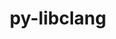 ---
title: "py-libclang"
layout: cache
categories: [package, develop]
meta: {"compilers": ["none"], "num_specs": 60, "num_specs_by_stack": {"e4s": 11, "ml-linux-aarch64-cpu": 10, "ml-linux-aarch64-cuda": 10, "ml-linux-x86_64-cpu": 10, "ml-linux-x86_64-cuda": 10, "ml-linux-x86_64-rocm": 9, "root": 60}, "oss": ["ubuntu22.04", "ubuntu24.04"], "platforms": ["linux"], "stacks": ["e4s", "ml-linux-aarch64-cpu", "ml-linux-aarch64-cuda", "ml-linux-x86_64-cpu", "ml-linux-x86_64-cuda", "ml-linux-x86_64-rocm", "root"], "targets": ["aarch64", "x86_64_v3"], "versions": ["16.0.0"]}
spec_details: [{"compiler": "none", "hash": "2exprl7wfn6jo4ozrpbf7uawe7ot4ltg", "os": "ubuntu22.04", "platform": "linux", "size": "-", "stacks": ["e4s", "root"], "target": "x86_64_v3", "variants": ["build_system=python_pip"], "versions": ["16.0.0"]}, {"compiler": "none", "hash": "2kzwpyoj4izrfm4uabsopjpt7csd5wjp", "os": "ubuntu22.04", "platform": "linux", "size": "-", "stacks": ["e4s", "root"], "target": "x86_64_v3", "variants": ["build_system=python_pip"], "versions": ["16.0.0"]}, {"compiler": "none", "hash": "2mhxqxx6fr7abs6bsrm7fxhgxxqs2av7", "os": "ubuntu22.04", "platform": "linux", "size": "-", "stacks": ["e4s", "root"], "target": "x86_64_v3", "variants": ["build_system=python_pip"], "versions": ["16.0.0"]}, {"compiler": "none", "hash": "35c4dnhse7zidj5aunnuizsis6h2ckzg", "os": "ubuntu24.04", "platform": "linux", "size": "-", "stacks": ["ml-linux-x86_64-cpu", "root"], "target": "x86_64_v3", "variants": ["build_system=python_pip"], "versions": ["16.0.0"]}, {"compiler": "none", "hash": "3nusbsooi27y3pjyo4fkibkmzycwj36h", "os": "ubuntu24.04", "platform": "linux", "size": "-", "stacks": ["ml-linux-x86_64-cuda", "root"], "target": "x86_64_v3", "variants": ["build_system=python_pip"], "versions": ["16.0.0"]}, {"compiler": "none", "hash": "3sy37336q5okltv2qfoh56ocwqqakhbp", "os": "ubuntu24.04", "platform": "linux", "size": "-", "stacks": ["ml-linux-x86_64-cuda", "root"], "target": "x86_64_v3", "variants": ["build_system=python_pip"], "versions": ["16.0.0"]}, {"compiler": "none", "hash": "4554dkfnidcqmijp53ydhmh6moujk6tf", "os": "ubuntu24.04", "platform": "linux", "size": "-", "stacks": ["ml-linux-aarch64-cuda", "root"], "target": "aarch64", "variants": ["build_system=python_pip"], "versions": ["16.0.0"]}, {"compiler": "none", "hash": "4au2g26wopqxtexvvin5yojmy74wwpsr", "os": "ubuntu24.04", "platform": "linux", "size": "-", "stacks": ["ml-linux-x86_64-cuda", "root"], "target": "x86_64_v3", "variants": ["build_system=python_pip"], "versions": ["16.0.0"]}, {"compiler": "none", "hash": "4sh76facai76zvlef4wslghy4g7ad57i", "os": "ubuntu24.04", "platform": "linux", "size": "-", "stacks": ["ml-linux-x86_64-cuda", "root"], "target": "x86_64_v3", "variants": ["build_system=python_pip"], "versions": ["16.0.0"]}, {"compiler": "none", "hash": "5sh4u3334yyd3g2wr7dg2qe3mw7m2xkv", "os": "ubuntu24.04", "platform": "linux", "size": "-", "stacks": ["ml-linux-aarch64-cuda", "root"], "target": "aarch64", "variants": ["build_system=python_pip"], "versions": ["16.0.0"]}, {"compiler": "none", "hash": "6pxifocz3fb7n7khl2gapkr2f2nvsumt", "os": "ubuntu24.04", "platform": "linux", "size": "-", "stacks": ["ml-linux-x86_64-rocm", "root"], "target": "x86_64_v3", "variants": ["build_system=python_pip"], "versions": ["16.0.0"]}, {"compiler": "none", "hash": "7fhewh74dcx4kgi4u4sjxvr2mmlkyi5w", "os": "ubuntu24.04", "platform": "linux", "size": "-", "stacks": ["ml-linux-aarch64-cuda", "root"], "target": "aarch64", "variants": ["build_system=python_pip"], "versions": ["16.0.0"]}, {"compiler": "none", "hash": "7lphedmihixfkec5xzbjolr7hceyvtem", "os": "ubuntu24.04", "platform": "linux", "size": "-", "stacks": ["ml-linux-aarch64-cpu", "root"], "target": "aarch64", "variants": ["build_system=python_pip"], "versions": ["16.0.0"]}, {"compiler": "none", "hash": "7rkd64rllmvitsg7rd5alq27thrwk7cq", "os": "ubuntu24.04", "platform": "linux", "size": "-", "stacks": ["ml-linux-x86_64-cpu", "root"], "target": "x86_64_v3", "variants": ["build_system=python_pip"], "versions": ["16.0.0"]}, {"compiler": "none", "hash": "acffapsvs7z2bai6qr76mgcidsv57vhk", "os": "ubuntu24.04", "platform": "linux", "size": "-", "stacks": ["ml-linux-x86_64-rocm", "root"], "target": "x86_64_v3", "variants": ["build_system=python_pip"], "versions": ["16.0.0"]}, {"compiler": "none", "hash": "azobe2ftpp5gvrr6lp36qhdxwoezwdx6", "os": "ubuntu24.04", "platform": "linux", "size": "-", "stacks": ["ml-linux-aarch64-cuda", "root"], "target": "aarch64", "variants": ["build_system=python_pip"], "versions": ["16.0.0"]}, {"compiler": "none", "hash": "bygnvktkjxb5djxh3xd7c6t64qnd7dzq", "os": "ubuntu24.04", "platform": "linux", "size": "-", "stacks": ["ml-linux-x86_64-cpu", "root"], "target": "x86_64_v3", "variants": ["build_system=python_pip"], "versions": ["16.0.0"]}, {"compiler": "none", "hash": "cr2pfvglzzypqlqtf2dolbd2oiyjbzy7", "os": "ubuntu24.04", "platform": "linux", "size": "-", "stacks": ["ml-linux-x86_64-cpu", "root"], "target": "x86_64_v3", "variants": ["build_system=python_pip"], "versions": ["16.0.0"]}, {"compiler": "none", "hash": "cy3ujl4aljqh5y6ymk6jxpt5f47oldeq", "os": "ubuntu24.04", "platform": "linux", "size": "-", "stacks": ["ml-linux-aarch64-cuda", "root"], "target": "aarch64", "variants": ["build_system=python_pip"], "versions": ["16.0.0"]}, {"compiler": "none", "hash": "cyhvujfu6f5alytrmxpmf6lzosaoeizz", "os": "ubuntu22.04", "platform": "linux", "size": "-", "stacks": ["e4s", "root"], "target": "x86_64_v3", "variants": ["build_system=python_pip"], "versions": ["16.0.0"]}, {"compiler": "none", "hash": "elvooziub7arsqhdvg4msqo3dggqucmv", "os": "ubuntu24.04", "platform": "linux", "size": "-", "stacks": ["ml-linux-x86_64-rocm", "root"], "target": "x86_64_v3", "variants": ["build_system=python_pip"], "versions": ["16.0.0"]}, {"compiler": "none", "hash": "emzaliwepr5ld33ytpo4cs5p2lv25ake", "os": "ubuntu24.04", "platform": "linux", "size": "-", "stacks": ["ml-linux-x86_64-cpu", "root"], "target": "x86_64_v3", "variants": ["build_system=python_pip"], "versions": ["16.0.0"]}, {"compiler": "none", "hash": "eng4wfn3sgrxcxqlhif7awi67iingh2e", "os": "ubuntu24.04", "platform": "linux", "size": "-", "stacks": ["ml-linux-x86_64-rocm", "root"], "target": "x86_64_v3", "variants": ["build_system=python_pip"], "versions": ["16.0.0"]}, {"compiler": "none", "hash": "ey3jj66vacs624fmohei22evfdx6co3e", "os": "ubuntu22.04", "platform": "linux", "size": "-", "stacks": ["e4s", "root"], "target": "x86_64_v3", "variants": ["build_system=python_pip"], "versions": ["16.0.0"]}, {"compiler": "none", "hash": "fempiiq66yhjjggqqo4xxdv7ejivum4q", "os": "ubuntu24.04", "platform": "linux", "size": "-", "stacks": ["ml-linux-aarch64-cpu", "root"], "target": "aarch64", "variants": ["build_system=python_pip"], "versions": ["16.0.0"]}, {"compiler": "none", "hash": "fy25reygxntgbodmfesvsgulezvvr5d4", "os": "ubuntu22.04", "platform": "linux", "size": "-", "stacks": ["e4s", "root"], "target": "x86_64_v3", "variants": ["build_system=python_pip"], "versions": ["16.0.0"]}, {"compiler": "none", "hash": "gjy74gfmoyo7wc6npl2mu3a7shu565r4", "os": "ubuntu24.04", "platform": "linux", "size": "-", "stacks": ["ml-linux-x86_64-cuda", "root"], "target": "x86_64_v3", "variants": ["build_system=python_pip"], "versions": ["16.0.0"]}, {"compiler": "none", "hash": "hpztw6mayvaywgzzrqsprjh6p42o7xbv", "os": "ubuntu24.04", "platform": "linux", "size": "-", "stacks": ["ml-linux-x86_64-cuda", "root"], "target": "x86_64_v3", "variants": ["build_system=python_pip"], "versions": ["16.0.0"]}, {"compiler": "none", "hash": "hwbvjcgsnnfipw76krmm5ro2yfy3ur5n", "os": "ubuntu24.04", "platform": "linux", "size": "-", "stacks": ["ml-linux-x86_64-rocm", "root"], "target": "x86_64_v3", "variants": ["build_system=python_pip"], "versions": ["16.0.0"]}, {"compiler": "none", "hash": "iba7xi4j6nkmnici3g4dii7zst7xyqhd", "os": "ubuntu24.04", "platform": "linux", "size": "-", "stacks": ["ml-linux-x86_64-rocm", "root"], "target": "x86_64_v3", "variants": ["build_system=python_pip"], "versions": ["16.0.0"]}, {"compiler": "none", "hash": "iizuuar4rfljpkm5oxmedjiheplwpdgu", "os": "ubuntu22.04", "platform": "linux", "size": "-", "stacks": ["e4s", "root"], "target": "x86_64_v3", "variants": ["build_system=python_pip"], "versions": ["16.0.0"]}, {"compiler": "none", "hash": "ijxy4kdrqtsd5tmjpjnwlqaddtbppzdn", "os": "ubuntu24.04", "platform": "linux", "size": "-", "stacks": ["ml-linux-aarch64-cuda", "root"], "target": "aarch64", "variants": ["build_system=python_pip"], "versions": ["16.0.0"]}, {"compiler": "none", "hash": "ilpe4dl5z3uujhqbvj2fjop3fw5yvpwa", "os": "ubuntu22.04", "platform": "linux", "size": "-", "stacks": ["e4s", "root"], "target": "x86_64_v3", "variants": ["build_system=python_pip"], "versions": ["16.0.0"]}, {"compiler": "none", "hash": "ivljtkb5f726z6xl2ow5dui67th3b2pk", "os": "ubuntu24.04", "platform": "linux", "size": "-", "stacks": ["ml-linux-aarch64-cpu", "root"], "target": "aarch64", "variants": ["build_system=python_pip"], "versions": ["16.0.0"]}, {"compiler": "none", "hash": "jjbtnnzd7la5bnwihhrf3do6k3ifraqk", "os": "ubuntu24.04", "platform": "linux", "size": "-", "stacks": ["ml-linux-aarch64-cuda", "root"], "target": "aarch64", "variants": ["build_system=python_pip"], "versions": ["16.0.0"]}, {"compiler": "none", "hash": "jsxj36yjsgoj2isekmhgacrdqsc7gat6", "os": "ubuntu24.04", "platform": "linux", "size": "-", "stacks": ["ml-linux-x86_64-cpu", "root"], "target": "x86_64_v3", "variants": ["build_system=python_pip"], "versions": ["16.0.0"]}, {"compiler": "none", "hash": "juqdonyoimazjl6yshgqql6sf4ob2yan", "os": "ubuntu24.04", "platform": "linux", "size": "-", "stacks": ["ml-linux-x86_64-rocm", "root"], "target": "x86_64_v3", "variants": ["build_system=python_pip"], "versions": ["16.0.0"]}, {"compiler": "none", "hash": "kaeieptqjtqat7uuerxyrvij7pyvqn3m", "os": "ubuntu24.04", "platform": "linux", "size": "-", "stacks": ["ml-linux-aarch64-cuda", "root"], "target": "aarch64", "variants": ["build_system=python_pip"], "versions": ["16.0.0"]}, {"compiler": "none", "hash": "lbxo2qou3zwz23ny47yl3d4eegsuobno", "os": "ubuntu24.04", "platform": "linux", "size": "-", "stacks": ["ml-linux-x86_64-cpu", "root"], "target": "x86_64_v3", "variants": ["build_system=python_pip"], "versions": ["16.0.0"]}, {"compiler": "none", "hash": "ln3fb2ihgucziyz5jb4g5kz7h7pqjro2", "os": "ubuntu24.04", "platform": "linux", "size": "-", "stacks": ["ml-linux-x86_64-cpu", "root"], "target": "x86_64_v3", "variants": ["build_system=python_pip"], "versions": ["16.0.0"]}, {"compiler": "none", "hash": "lvdjels5pypvk6t2qo4myte6kjx6ni7z", "os": "ubuntu24.04", "platform": "linux", "size": "-", "stacks": ["ml-linux-x86_64-cuda", "root"], "target": "x86_64_v3", "variants": ["build_system=python_pip"], "versions": ["16.0.0"]}, {"compiler": "none", "hash": "mfqxdhngtejxhgtnnaf67ioal3ggcchf", "os": "ubuntu24.04", "platform": "linux", "size": "-", "stacks": ["ml-linux-x86_64-cuda", "root"], "target": "x86_64_v3", "variants": ["build_system=python_pip"], "versions": ["16.0.0"]}, {"compiler": "none", "hash": "mrpqojsxhgglr5rpy43osr3jlobn7cef", "os": "ubuntu24.04", "platform": "linux", "size": "-", "stacks": ["ml-linux-aarch64-cpu", "root"], "target": "aarch64", "variants": ["build_system=python_pip"], "versions": ["16.0.0"]}, {"compiler": "none", "hash": "mvyomhr6y66u4fba4ycdmsm3vchtfxse", "os": "ubuntu24.04", "platform": "linux", "size": "-", "stacks": ["ml-linux-aarch64-cuda", "root"], "target": "aarch64", "variants": ["build_system=python_pip"], "versions": ["16.0.0"]}, {"compiler": "none", "hash": "mw5rpqv5wrxe3ug7ygsdpx5523f7wvoe", "os": "ubuntu22.04", "platform": "linux", "size": "-", "stacks": ["e4s", "root"], "target": "x86_64_v3", "variants": ["build_system=python_pip"], "versions": ["16.0.0"]}, {"compiler": "none", "hash": "ooyvmu5fheycguj6hwt7xt5zt2wvbx36", "os": "ubuntu24.04", "platform": "linux", "size": "-", "stacks": ["ml-linux-x86_64-rocm", "root"], "target": "x86_64_v3", "variants": ["build_system=python_pip"], "versions": ["16.0.0"]}, {"compiler": "none", "hash": "ou225iesrjuidw3l5dbv3e2n6kqujtwo", "os": "ubuntu24.04", "platform": "linux", "size": "-", "stacks": ["ml-linux-aarch64-cuda", "root"], "target": "aarch64", "variants": ["build_system=python_pip"], "versions": ["16.0.0"]}, {"compiler": "none", "hash": "pgicprpzwo3xlpjjehkw5qnwjqefuqhe", "os": "ubuntu24.04", "platform": "linux", "size": "-", "stacks": ["ml-linux-aarch64-cpu", "root"], "target": "aarch64", "variants": ["build_system=python_pip"], "versions": ["16.0.0"]}, {"compiler": "none", "hash": "phvtevu3hznackwvd44exltg7nbyzsm5", "os": "ubuntu24.04", "platform": "linux", "size": "-", "stacks": ["ml-linux-aarch64-cpu", "root"], "target": "aarch64", "variants": ["build_system=python_pip"], "versions": ["16.0.0"]}, {"compiler": "none", "hash": "r3qlyehsyioe3trhdxzmxy7fx6usjkk6", "os": "ubuntu24.04", "platform": "linux", "size": "-", "stacks": ["ml-linux-x86_64-cuda", "root"], "target": "x86_64_v3", "variants": ["build_system=python_pip"], "versions": ["16.0.0"]}, {"compiler": "none", "hash": "rtgcqd62inihpy4jtgvb5g3662igawpl", "os": "ubuntu24.04", "platform": "linux", "size": "-", "stacks": ["ml-linux-x86_64-rocm", "root"], "target": "x86_64_v3", "variants": ["build_system=python_pip"], "versions": ["16.0.0"]}, {"compiler": "none", "hash": "sdubmqgf4jqxma45g3xo54sicxedw46u", "os": "ubuntu24.04", "platform": "linux", "size": "-", "stacks": ["ml-linux-aarch64-cpu", "root"], "target": "aarch64", "variants": ["build_system=python_pip"], "versions": ["16.0.0"]}, {"compiler": "none", "hash": "t2wbn3zgb455vj6kyalfpzaznyijrs45", "os": "ubuntu22.04", "platform": "linux", "size": "-", "stacks": ["e4s", "root"], "target": "x86_64_v3", "variants": ["build_system=python_pip"], "versions": ["16.0.0"]}, {"compiler": "none", "hash": "uyicf3qkalpufmga2lxewwbzc3ycwacq", "os": "ubuntu24.04", "platform": "linux", "size": "-", "stacks": ["ml-linux-x86_64-cpu", "root"], "target": "x86_64_v3", "variants": ["build_system=python_pip"], "versions": ["16.0.0"]}, {"compiler": "none", "hash": "vc5g6v6rw7uzq2puxabynnwoosmzb4yp", "os": "ubuntu24.04", "platform": "linux", "size": "-", "stacks": ["ml-linux-x86_64-cpu", "root"], "target": "x86_64_v3", "variants": ["build_system=python_pip"], "versions": ["16.0.0"]}, {"compiler": "none", "hash": "w5k4hoid5ibwuukeleljtxsvuvreusxl", "os": "ubuntu24.04", "platform": "linux", "size": "-", "stacks": ["ml-linux-aarch64-cpu", "root"], "target": "aarch64", "variants": ["build_system=python_pip"], "versions": ["16.0.0"]}, {"compiler": "none", "hash": "xu4cqc4mh7j3ve7tsnzt5uzq4qckkdbe", "os": "ubuntu24.04", "platform": "linux", "size": "-", "stacks": ["ml-linux-aarch64-cpu", "root"], "target": "aarch64", "variants": ["build_system=python_pip"], "versions": ["16.0.0"]}, {"compiler": "none", "hash": "xv6atgezvdnh5v2sknsu6ifcwg4o25ep", "os": "ubuntu24.04", "platform": "linux", "size": "-", "stacks": ["ml-linux-x86_64-cuda", "root"], "target": "x86_64_v3", "variants": ["build_system=python_pip"], "versions": ["16.0.0"]}, {"compiler": "none", "hash": "ycqt4f45c7nf4qfdhjvblgu3zf5cb2mu", "os": "ubuntu24.04", "platform": "linux", "size": "-", "stacks": ["ml-linux-aarch64-cpu", "root"], "target": "aarch64", "variants": ["build_system=python_pip"], "versions": ["16.0.0"]}, {"compiler": "none", "hash": "ye6lwc7fl7pxnez2g4oror7ojgxpm4ab", "os": "ubuntu22.04", "platform": "linux", "size": "-", "stacks": ["e4s", "root"], "target": "x86_64_v3", "variants": ["build_system=python_pip"], "versions": ["16.0.0"]}]
---